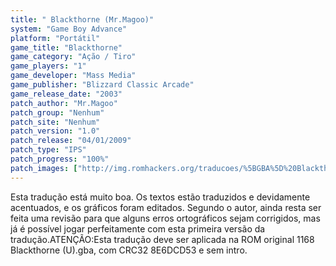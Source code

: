 ```yaml
---
title: " Blackthorne (Mr.Magoo)"
system: "Game Boy Advance"
platform: "Portátil"
game_title: "Blackthorne"
game_category: "Ação / Tiro"
game_players: "1"
game_developer: "Mass Media"
game_publisher: "Blizzard Classic Arcade"
game_release_date: "2003"
patch_author: "Mr.Magoo"
patch_group: "Nenhum"
patch_site: "Nenhum"
patch_version: "1.0"
patch_release: "04/01/2009"
patch_type: "IPS"
patch_progress: "100%"
patch_images: ["http://img.romhackers.org/traducoes/%5BGBA%5D%20Blackthorne%20-%20Mr.Magoo%20-%201.png","http://img.romhackers.org/traducoes/%5BGBA%5D%20Blackthorne%20-%20Mr.Magoo%20-%202.png","http://img.romhackers.org/traducoes/%5BGBA%5D%20Blackthorne%20-%20Mr.Magoo%20-%203.png"]
---
```

Esta tradução está muito boa. Os textos estão traduzidos e devidamente acentuados, e os gráficos foram editados. Segundo o autor, ainda resta ser feita uma revisão para que alguns erros ortográficos sejam corrigidos, mas já é possível jogar perfeitamente com esta primeira versão da tradução.ATENÇÃO:Esta tradução deve ser aplicada na ROM original 1168 Blackthorne (U).gba, com CRC32 8E6DCD53 e sem intro.
